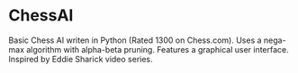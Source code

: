 # ChessAI
Basic Chess AI writen in Python (Rated 1300 on Chess.com). 
Uses a nega-max algorithm with alpha-beta pruning. Features a graphical user interface. Inspired by Eddie Sharick video series.

